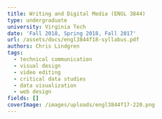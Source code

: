 ```yaml
---
title: Writing and Digital Media (ENGL 3844)
type: undergraduate
university: Virginia Tech
date: 'Fall 2018, Spring 2018, Fall 2017'
url: /assets/docs/engl3844f18-syllabus.pdf
authors: Chris Lindgren
tags:
  - technical communication
  - visual design
  - video editing
  - critical data studies
  - data visualization
  - web design
fields: []
coverImage: /images/uploads/engl3844f17-220.png
---
```


